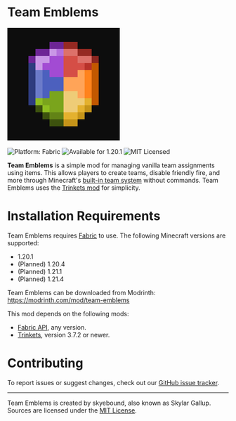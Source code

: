 # Team Emblems

![Team Emblems logo](src/main/resources/assets/team_emblems/icon.png)

![Platform: Fabric](https://img.shields.io/badge/platform-Fabric-%23dbb69b) ![Available for 1.20.1](https://img.shields.io/badge/available_for-1.20.1-forestgreen) ![MIT Licensed](https://img.shields.io/badge/license-MIT-blue)

**Team Emblems** is a simple mod for managing vanilla team assignments using items. This allows players to create teams,
disable friendly fire, and more through Minecraft's [built-in team system](https://minecraft.wiki/w/Commands/team)
without commands. Team Emblems uses the [Trinkets mod](https://modrinth.com/mod/trinkets) for simplicity.

# Installation Requirements

Team Emblems requires [Fabric](https://fabricmc.net/) to use. The following Minecraft versions are supported:
- 1.20.1
- (Planned) 1.20.4
- (Planned) 1.21.1
- (Planned) 1.21.4

Team Emblems can be downloaded from Modrinth: https://modrinth.com/mod/team-emblems

This mod depends on the following mods:
- [Fabric API](https://modrinth.com/mod/fabric-api), any version.
- [Trinkets](https://modrinth.com/mod/trinkets), version 3.7.2 or newer.

# Contributing

To report issues or suggest changes, check out our
[GitHub issue tracker](https://github.com/skyegallup/Team-Emblems/issues).

---

Team Emblems is created by skyebound, also known as Skylar Gallup. Sources are licensed under the
[MIT License](https://github.com/skyegallup/Team-Emblems/blob/main/LICENSE.txt).
